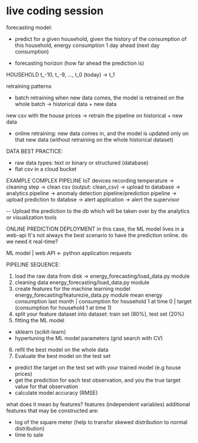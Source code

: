 # live coding session 

forecasting model:
 - predict for a given household, given the history of the consumption of this household, energy consumption 1 day ahead (next day consumption)

  - forecasting horizon (how far ahead the prediction is)

HOUSEHOLD 
t_-10, t_-9, ..., t_0 (today) -> t_1

retraining patterns
 - batch retraining 
 when new data comes, the model is retrained on the whole batch -> historical data + new data 

 new csv with the house prices -> retrain the pipeline on historical + new data 

 - online retraining:
 new data comes in, and the model is updated only on that new data (without retraining on the whole historical dataset)
 
 DATA BEST PRACTICE:
 - raw data types: text or binary or structured (database)
 - flat csv in a cloud bucket

 EXAMPLE COMPLEX PIPELINE
 IoT devices recording temperature
 -> cleaning step
 -> clean csv (output: clean_csv)
 -> upload to database
 -> analytics pipeline
 -> anomaly detection pipeline/prediction pipeline
 -> upload prediction to databse
 -> alert application
 -> alert the supervisor
 
 -- Upload the prediction to the db which will be taken over by the analytics or visualization tools

 ONLINE PREDICTION DEPLOYMENT
 in this case, the ML model lives in a web-api
 It's not always the best scenario to have the prediction online. do we need it real-time?

 ML model | web API <- python application requests

PIPELINE SEQUENCE:
1. load the raw data from disk -> energy_forecasting/load_data.py module
2. cleaning data energy_forecasting/load_data.py module
3. create features for the machine learning model energy_forecasting/featurezie_data.py module 
mean energy consumption last month | consumption for household 1 at time 0 | target (consumption for household 1 at time 1)
4. split your feature dataset into dataset: train set (80%), test set (20%)
5. fitting the ML model
- sklearn (scikit-learn)
- hypertuning the ML model parameters (grid search with CV)
6. refit the best model on the whole data 
7. Evaluate the best model on the test set 
- predict the target on the test set with your trained model (e.g house prices) 
- get the prediction for each test observation, and you the true target value for that observation 
- calculate model accuracy (RMSE)




 what does it mean by features?
 features (independent variables)
 additional features that may be constructed are: 
 - log of the square meter (help to transfor skewed distribution to normal distribution)
 - time to sale 






